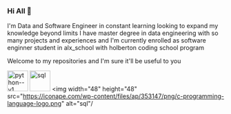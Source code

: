 ### Hi All 👋




I'm Data and Software Engineer in constant learning looking to expand my knowledge beyond limits I have master degree in data engineering with so many projects and experiences and  I'm currently enrolled as software enginner student in alx_school with holberton coding school program

Welcome to my repositories and I'm sure it'll be useful to you


<img width="48" height="48" src="https://img.icons8.com/color/48/python--v1.png" alt="python--v1"/> <img width="48" height="48" src="https://www.svgrepo.com/show/261919/database.svg" alt="sql"/>  <img width="48" height="48" src="https://iconape.com/wp-content/files/ap/353147/png/c-programming-language-logo.png" alt="sql"/



